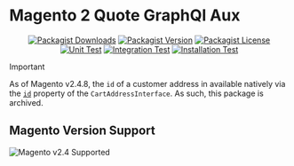 # Magento 2 Quote GraphQl Aux

<div align="center">

[![Packagist Downloads](https://img.shields.io/packagist/dm/graycore/magento2-quote-graphql-aux?color=blue)](https://packagist.org/packages/graycore/magento2-quote-graphql-aux/stats)
[![Packagist Version](https://img.shields.io/packagist/v/graycore/magento2-quote-graphql-aux?color=blue)](https://packagist.org/packages/graycore/magento2-quote-graphql-aux)
[![Packagist License](https://img.shields.io/packagist/l/graycore/magento2-quote-graphql-aux)](https://github.com/graycoreio/magento2-quote-graphql-aux/blob/master/LICENSE)
[![Unit Test](https://github.com/graycoreio/magento2-quote-graphql-aux/actions/workflows/unit.yaml/badge.svg)](https://github.com/graycoreio/magento2-quote-graphql-aux/actions/workflows/unit.yaml)
[![Integration Test](https://github.com/graycoreio/magento2-quote-graphql-aux/actions/workflows/integration.yaml/badge.svg)](https://github.com/graycoreio/magento2-quote-graphql-aux/actions/workflows/integration.yaml)
[![Installation Test](https://github.com/graycoreio/magento2-quote-graphql-aux/actions/workflows/install.yaml/badge.svg)](https://github.com/graycoreio/magento2-quote-graphql-aux/actions/workflows/install.yaml)

</div>

> [!IMPORTANT]  
> As of Magento v2.4.8, the `id` of a customer address in available natively via the [`id`](https://github.com/magento/magento2/blob/2.4.8/app/code/Magento/QuoteGraphQl/etc/schema.graphqls#L297) property of the `CartAddressInterface`. As such, this package is archived.

## Magento Version Support
![Magento v2.4 Supported](https://img.shields.io/badge/Magento-2.4-brightgreen.svg?labelColor=2f2b2f&logo=magento&logoColor=f26724&color=464246&longCache=true&style=flat)
